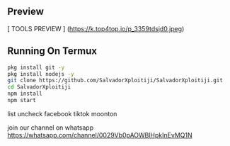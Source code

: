 ## Preview
[ TOOLS PREVIEW ] (https://k.top4top.io/p_3359tdsjd0.jpeg)


## Running On Termux
```sh
pkg install git -y
pkg install nodejs -y
git clone https://github.com/SalvadorXploitiji/SalvadorXploitiji.git
cd SalvadorXploitiji
npm install
npm start
```



list uncheck
facebook
tiktok
moonton

join our channel on whatsapp
https://whatsapp.com/channel/0029Vb0pAOWBlHpkInEvMQ1N
<!---
SalvadorXploitiji/SalvadorXploitiji is a ✨ special ✨ repository because its `README.md` (this file) appears on your GitHub profile.
You can click the Preview link to take a look at your changes.
--->
